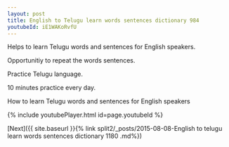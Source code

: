```yaml
---
layout: post
title: English to Telugu learn words sentences dictionary 984 
youtubeId: iE1WAKoRvfU
---
```

 
 
Helps to learn Telugu words and sentences for English speakers.

Opportunitiy to repeat the words sentences. 

Practice Telugu language. 
 
10 minutes practice every day. 
 
How to learn Telugu words and sentences for English speakers 
 
{% include youtubePlayer.html id=page.youtubeId %}
 
 
[Next]({{ site.baseurl }}{% link  split2/_posts/2015-08-08-English to telugu learn words sentences dictionary 1180 .md%})
 
